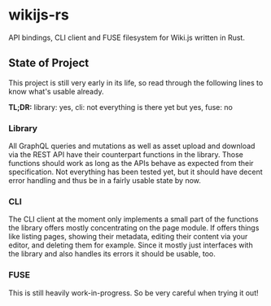 # wikijs-rs
API bindings, CLI client and FUSE filesystem for Wiki.js written in Rust.

## State of Project
This project is still very early in its life, so read through the following
lines to know what's usable already.

**TL;DR:** library: yes, cli: not everything is there yet but yes, fuse: no

### Library
All GraphQL queries and mutations as well as asset upload and download via the
REST API have their counterpart functions in the library. Those functions
should work as long as the APIs behave as expected from their specification.
Not everything has been tested yet, but it should have decent error handling
and thus be in a fairly usable state by now.

### CLI
The CLI client at the moment only implements a small part of the functions the
library offers mostly concentrating on the page module. If offers things like
listing pages, showing their metadata, editing their content via your editor,
and deleting them for example. Since it mostly just interfaces with the library
and also handles its errors it should be usable, too.

### FUSE
This is still heavily work-in-progress. So be very careful when trying it out!
